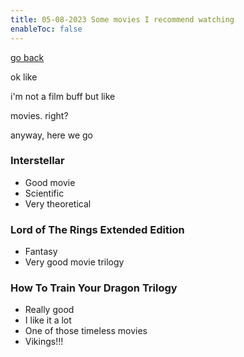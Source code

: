 ```yaml
---
title: 05-08-2023 Some movies I recommend watching
enableToc: false
---
```


[go back](Articles.md)

ok like

i'm not a film buff but like

movies. right?

anyway, here we go

### Interstellar
- Good movie
- Scientific
- Very theoretical

### Lord of The Rings Extended Edition
- Fantasy
- Very good movie trilogy

### How To Train Your Dragon Trilogy
- Really good
- I like it a lot
- One of those timeless movies
- Vikings!!!

